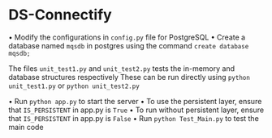 # DS-Connectify

• Modify the configurations in `config.py` file for PostgreSQL
• Create a database named `mqsdb` in postgres using the command `create database mqsdb;`

The files `unit_test1.py` and `unit_test2.py` tests the in-memory and database structures respectively
These can be run directly using `python unit_test1.py` or `python unit_test2.py`

• Run `python app.py` to start the server
• To use the persistent layer, ensure that `IS_PERSISTENT` in app.py is `True`
• To run without persistent layer, ensure that `IS_PERSISTENT` in app.py is `False`
• Run `python Test_Main.py` to test the main code
